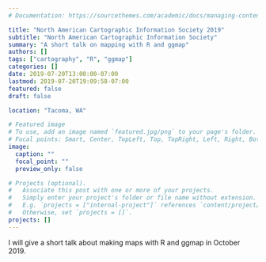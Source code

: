 ```yaml
---
# Documentation: https://sourcethemes.com/academic/docs/managing-content/

title: "North American Cartographic Information Society 2019"
subtitle: "North American Cartographic Information Society"
summary: "A short talk on mapping with R and ggmap"
authors: []
tags: ["cartography", "R", "ggmap"]
categories: []
date: 2019-07-20T13:00:00-07:00
lastmod: 2019-07-20T19:09:58-07:00
featured: false
draft: false

location: "Tacoma, WA"

# Featured image
# To use, add an image named `featured.jpg/png` to your page's folder.
# Focal points: Smart, Center, TopLeft, Top, TopRight, Left, Right, BottomLeft, Bottom, BottomRight.
image:
  caption: ""
  focal_point: ""
  preview_only: false

# Projects (optional).
#   Associate this post with one or more of your projects.
#   Simply enter your project's folder or file name without extension.
#   E.g. `projects = ["internal-project"]` references `content/project/deep-learning/index.md`.
#   Otherwise, set `projects = []`.
projects: []
---
```


I will give a short talk about making maps with R and ggmap in October 2019. 

